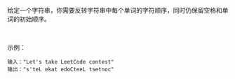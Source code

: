 给定一个字符串，你需要反转字符串中每个单词的字符顺序，同时仍保留空格和单词的初始顺序。

 

示例：
```
输入："Let's take LeetCode contest"
输出："s'teL ekat edoCteeL tsetnoc"
```